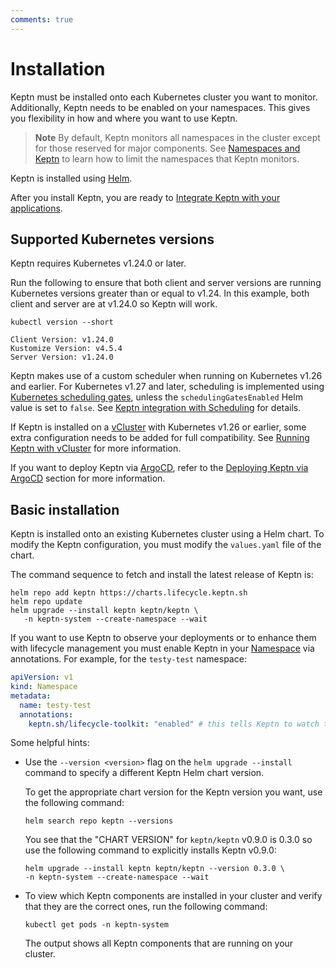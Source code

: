 ```yaml
---
comments: true
---
```


# Installation

Keptn must be installed onto each Kubernetes cluster you want to monitor.
Additionally, Keptn needs to be enabled on your namespaces.
This gives you flexibility in how and where you want to use Keptn.

> **Note** By default, Keptn monitors all namespaces in the cluster
> except for those reserved for major components.
> See
> [Namespaces and Keptn](configuration/namespace-keptn.md)
> to learn how to limit the namespaces that Keptn monitors.

Keptn is installed using [Helm](https://helm.sh/).

After you install Keptn, you are ready to
[Integrate Keptn with your applications](../guides/integrate.md).

## Supported Kubernetes versions

Keptn requires Kubernetes v1.24.0 or later.

Run the following to ensure that both client and server versions
are running Kubernetes versions greater than or equal to v1.24.
In this example, both client and server are at v1.24.0
so Keptn will work.

```shell
kubectl version --short
```

```shell
Client Version: v1.24.0
Kustomize Version: v4.5.4
Server Version: v1.24.0
```

Keptn makes use of a custom scheduler
when running on Kubernetes v1.26 and earlier.
For Kubernetes v1.27 and later, scheduling is
implemented using
[Kubernetes scheduling gates](https://kubernetes.io/docs/concepts/scheduling-eviction/pod-scheduling-readiness/),
unless the `schedulingGatesEnabled` Helm value is set to `false`.
See
[Keptn integration with Scheduling](../components/scheduling.md)
for details.

If Keptn is installed on a [vCluster](https://www.vcluster.com/) with
Kubernetes v1.26 or earlier, some extra configuration
needs to be added for full compatibility.
See
[Running Keptn with vCluster](./configuration/vcluster.md)
for more information.

If you want to deploy Keptn via [ArgoCD](https://argoproj.github.io/cd/),
refer to the [Deploying Keptn via ArgoCD](./alternative-installs/argocd.md) section
for more information.

## Basic installation

Keptn is installed onto an existing Kubernetes cluster
using a Helm chart.
To modify the Keptn configuration,
you must modify the `values.yaml` file of the chart.

The command sequence to fetch and install the latest release of Keptn is:

```shell
helm repo add keptn https://charts.lifecycle.keptn.sh
helm repo update
helm upgrade --install keptn keptn/keptn \
   -n keptn-system --create-namespace --wait
```

If you want to use Keptn to observe your deployments
or to enhance them with lifecycle management
you must enable Keptn in your
[Namespace](https://kubernetes.io/docs/concepts/overview/working-with-objects/namespaces/)
via annotations.
For example, for the `testy-test` namespace:

```yaml
apiVersion: v1
kind: Namespace
metadata:
  name: testy-test
  annotations:
    keptn.sh/lifecycle-toolkit: "enabled" # this tells Keptn to watch the namespace
```

Some helpful hints:

* Use the `--version <version>` flag on the
  `helm upgrade --install` command to specify a different Keptn Helm chart version.

    To get the appropriate chart version for the Keptn version you want,
    use the following command:

    ```shell
    helm search repo keptn --versions
    ```

    You see that the "CHART VERSION" for `keptn/keptn` v0.9.0 is 0.3.0
    so use the following command to explicitly installs Keptn v0.9.0:

    ```shell
    helm upgrade --install keptn keptn/keptn --version 0.3.0 \
    -n keptn-system --create-namespace --wait
    ```

* To view which Keptn components are installed in your cluster
  and verify that they are the correct ones,
  run the following command:

    ```shell
    kubectl get pods -n keptn-system
    ```

    The output shows all Keptn components that are running on your cluster.

